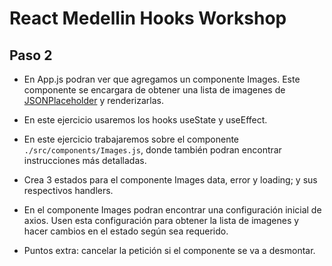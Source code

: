 # React Medellin Hooks Workshop

## Paso 2

- En App.js podran ver que agregamos un componente Images. Este componente se encargara de obtener una lista de imagenes de [JSONPlaceholder](https://jsonplaceholder.typicode.com/) y renderizarlas.
- En este ejercicio usaremos los hooks useState y useEffect.
- En este ejercicio trabajaremos sobre el componente `./src/components/Images.js`, donde también podran encontrar instrucciones más detalladas.
- Crea 3 estados para el componente Images data, error y loading; y sus respectivos handlers.
- En el componente Images podran encontrar una configuración inicial de axios. Usen esta configuración para obtener la lista de imagenes y hacer cambios en el estado según sea requerido.

- Puntos extra: cancelar la petición si el componente se va a desmontar.
